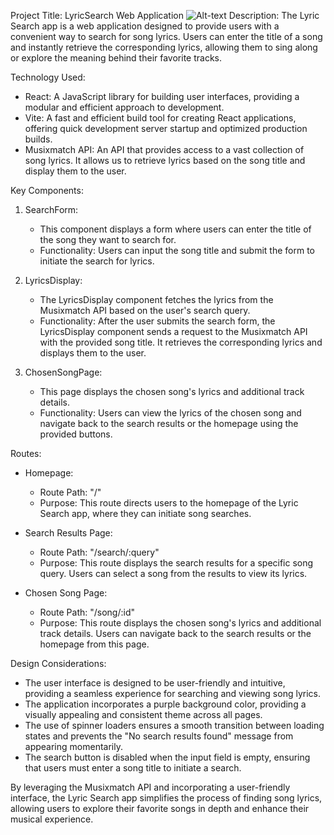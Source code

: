 Project Title: LyricSearch Web Application
![Alt-text](page1.png)
Description: The Lyric Search app is a web application designed to provide users with a convenient way to search for song lyrics. Users can enter the title of a song and instantly retrieve the corresponding lyrics, allowing them to sing along or explore the meaning behind their favorite tracks.

Technology Used:

- React: A JavaScript library for building user interfaces, providing a modular and efficient approach to development.
- Vite: A fast and efficient build tool for creating React applications, offering quick development server startup and optimized production builds.
- Musixmatch API: An API that provides access to a vast collection of song lyrics. It allows us to retrieve lyrics based on the song title and display them to the user.

Key Components:

1. SearchForm:

   - This component displays a form where users can enter the title of the song they want to search for.
   - Functionality: Users can input the song title and submit the form to initiate the search for lyrics.

2. LyricsDisplay:

   - The LyricsDisplay component fetches the lyrics from the Musixmatch API based on the user's search query.
   - Functionality: After the user submits the search form, the LyricsDisplay component sends a request to the Musixmatch API with the provided song title. It retrieves the corresponding lyrics and displays them to the user.

3. ChosenSongPage:
   - This page displays the chosen song's lyrics and additional track details.
   - Functionality: Users can view the lyrics of the chosen song and navigate back to the search results or the homepage using the provided buttons.

Routes:

- Homepage:

  - Route Path: "/"
  - Purpose: This route directs users to the homepage of the Lyric Search app, where they can initiate song searches.

- Search Results Page:

  - Route Path: "/search/:query"
  - Purpose: This route displays the search results for a specific song query. Users can select a song from the results to view its lyrics.

- Chosen Song Page:
  - Route Path: "/song/:id"
  - Purpose: This route displays the chosen song's lyrics and additional track details. Users can navigate back to the search results or the homepage from this page.

Design Considerations:

- The user interface is designed to be user-friendly and intuitive, providing a seamless experience for searching and viewing song lyrics.
- The application incorporates a purple background color, providing a visually appealing and consistent theme across all pages.
- The use of spinner loaders ensures a smooth transition between loading states and prevents the "No search results found" message from appearing momentarily.
- The search button is disabled when the input field is empty, ensuring that users must enter a song title to initiate a search.

By leveraging the Musixmatch API and incorporating a user-friendly interface, the Lyric Search app simplifies the process of finding song lyrics, allowing users to explore their favorite songs in depth and enhance their musical experience.
